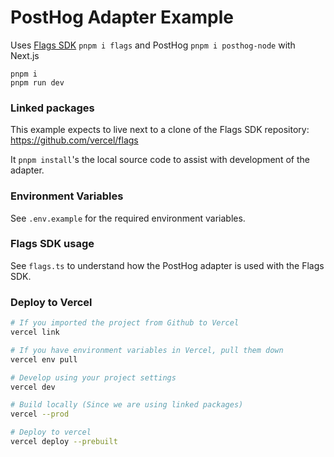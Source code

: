 # PostHog Adapter Example

Uses [Flags SDK](https://flags-sdk.dev) `pnpm i flags` and PostHog `pnpm i posthog-node` with Next.js

```
pnpm i
pnpm run dev
```

### Linked packages

This example expects to live next to a clone of the Flags SDK repository: https://github.com/vercel/flags

It `pnpm install`'s the local source code to assist with development of the adapter.

### Environment Variables

See `.env.example` for the required environment variables.

### Flags SDK usage

See `flags.ts` to understand how the PostHog adapter is used with the Flags SDK.

### Deploy to Vercel

```bash
# If you imported the project from Github to Vercel
vercel link

# If you have environment variables in Vercel, pull them down
vercel env pull

# Develop using your project settings
vercel dev

# Build locally (Since we are using linked packages)
vercel --prod

# Deploy to vercel
vercel deploy --prebuilt
```